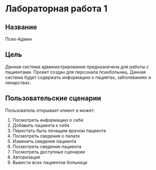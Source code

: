 # Лабораторная работа 1

## Название

Псих-Админ

## Цель


Данная система администрирования предназначена для работы с пациентами.
Проект создан для персонала психбольниц.
Данная система будет содержать информацию о пациетах, заболеваниях и лекарствах.

## Пользовательские сценарии

Пользователь открывает клиент и может:

1. Посмотреть информацию о себе
2. Добавить пациента к себе
3. Перестать быть лечащим врачом пациента
4. Посмотреть сведения о палате
5. Изменить сведения пациента
6. Посмотреть сведения пациента
7. Посмотреть доступные сценарии
8. Авторизация
9. Вывести всех пациентов больници
